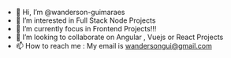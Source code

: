 - 👋 Hi, I’m @wanderson-guimaraes
- 👀 I’m interested in Full Stack Node Projects
- 🌱 I’m currently focus in Frontend Projects!!!
- 💞️ I’m looking to collaborate on Angular , Vuejs or React Projects
- 📫 How to reach me : My email is wandersongui@gmail.com

<!---
wanderson-guimaraes/wanderson-guimaraes is a ✨ special ✨ repository because its `README.md` (this file) appears on your GitHub profile.
You can click the Preview link to take a look at your changes.
--->

